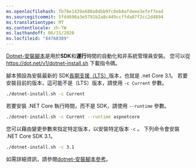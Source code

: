 ```yaml
---
ms.openlocfilehash: fb78e1439a680a8dbb9fc0eb8afdeee3efef7ead
ms.sourcegitcommit: 5fd4696a3e5791b2a8c449ccffda87f2cc2d4894
ms.translationtype: MT
ms.contentlocale: zh-TW
ms.lasthandoff: 06/15/2020
ms.locfileid: "84768389"
---
```


[Dotnet-安裝腳本](../../tools/dotnet-install-script.md)是用於**SDK**和**運行**時間的自動化和非系統管理員安裝。 您可以從 <https://dot.net/v1/dotnet-install.sh> 下載指令碼。

腳本預設為安裝最新的 SDK[長期支援（LTS）](https://dotnet.microsoft.com/platform/support/policy/dotnet-core)版本，也就是 .net Core 3.1。 若要安裝目前的版本，這可能不是（LTS）版本，請使用 `-c Current` 參數。

```bash
./dotnet-install.sh -c Current
```

若要安裝 .NET Core 執行時間，而不是 SDK，請使用 `--runtime` 參數。

```bash
./dotnet-install.sh -c Current --runtime aspnetcore
```

您可以藉由變更參數來指定特定版本，以安裝特定版本 `-c` 。 下列命令會安裝 .NET Core SDK 3.1。

```bash
./dotnet-install.sh -c 3.1
```

如需詳細資訊，請參閱[dotnet-安裝腳本參考](../../tools/dotnet-install-script.md)。
